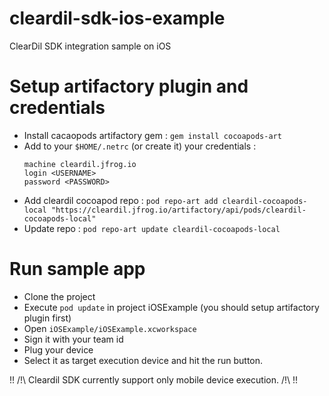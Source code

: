 # cleardil-sdk-ios-example
ClearDil SDK integration sample on iOS

 # Setup artifactory plugin and credentials

 * Install cacaopods artifactory gem : `gem install cocoapods-art`
 * Add to your `$HOME/.netrc` (or create it) your credentials : 
    ```property
    machine cleardil.jfrog.io
    login <USERNAME>
    password <PASSWORD>
    ```
* Add cleardil cocoapod repo : `pod repo-art add cleardil-cocoapods-local "https://cleardil.jfrog.io/artifactory/api/pods/cleardil-cocoapods-local"`
* Update repo : `pod repo-art update cleardil-cocoapods-local`

# Run sample app
 
 * Clone the project
 * Execute `pod update` in project iOSExample (you should setup artifactory plugin first)
 * Open `iOSExample/iOSExample.xcworkspace`
 * Sign it with your team id
 * Plug your device
 * Select it as target execution device and hit the run button. 


!! /!\ Cleardil SDK currently support only mobile device execution. /!\  !!
